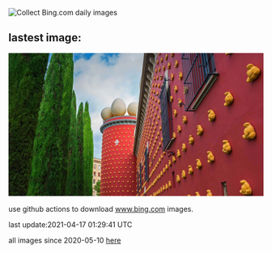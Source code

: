 ![Collect Bing.com daily images](https://github.com/counter2015/bing-daily-images/workflows/Collect%20Bing.com%20daily%20images/badge.svg)
## lastest image:
![](images/DaliMuseum.jpg)

use github actions to download www.bing.com images.

last update:2021-04-17 01:29:41 UTC

all images since 2020-05-10 [here](https://github.com/counter2015/bing-daily-images/tree/master/images) 
